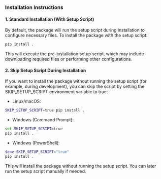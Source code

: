 ### Installation Instructions

#### 1. Standard Installation (With Setup Script)

By default, the package will run the setup script during installation to configure necessary files.
To install the package with the setup script:

```bash
pip install .
```

This will execute the pre-installation setup script, which may include downloading required files or performing other
configurations.

#### 2. Skip Setup Script During Installation

If you want to install the package without running the setup script (for example, during development), you can skip the
script by setting the SKIP_SETUP_SCRIPT environment variable to true:

* Linux/macOS:

```bash
SKIP_SETUP_SCRIPT=true pip install .
```
* Windows (Command Prompt):

```cmd
set SKIP_SETUP_SCRIPT=true
pip install .
```

* Windows (PowerShell):

```powershell
$env:SKIP_SETUP_SCRIPT="true"
pip install .
```
This will install the package without running the setup script. You can later run the setup script manually if
needed.

